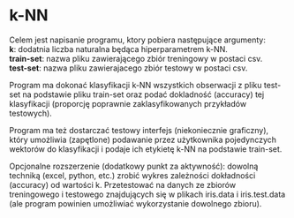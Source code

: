 # k-NN
Celem jest napisanie programu, ktory pobiera następujące argumenty:  
**k**: dodatnia liczba naturalna będąca hiperparametrem k-NN.  
**train-set**: nazwa pliku zawierającego zbiór treningowy w postaci csv.  
**test-set**: nazwa pliku zawierajacego zbiór testowy w postaci csv.  

Program ma dokonać klasyfikacji k-NN wszystkich obserwacji z pliku test-set na podstawie pliku train-set oraz podać dokladność (accuracy) tej klasyfikacji (proporcję poprawnie zaklasyfikowanych przykładów testowych). 

Program ma też dostarczać testowy interfejs (niekoniecznie graficzny), który umożliwia (zapętlone) podawanie przez użytkownika pojedynczych wektorów do klasyfikacji i podaje ich etykietę k-NN na podstawie train-set.  

Opcjonalne rozszerzenie (dodatkowy punkt za aktywność): dowolną techniką (excel, python, etc.) zrobić wykres zależności dokładności (accuracy) od wartości k.
Przetestować na danych ze zbiorów treningowego i testowego znajdujących się w plikach iris.data i iris.test.data (ale program powinien umożliwiać wykorzystanie dowolnego zbioru).
